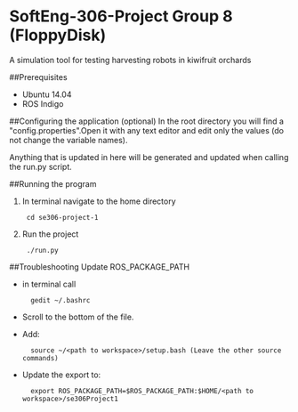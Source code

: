 # SoftEng-306-Project Group 8 (FloppyDisk)
A simulation tool for testing harvesting robots in kiwifruit orchards

##Prerequisites

* Ubuntu 14.04
* ROS Indigo

##Configuring the application (optional)
  In the root directory you will find a "config.properties".Open it with any text editor and edit only the values (do not      change the variable names).
  
  Anything that is updated in here will be generated and updated when calling the run.py script.


##Running the program 

1. In terminal navigate to the home directory

		cd se306-project-1
	
2. Run the project

	 	./run.py


##Troubleshooting 
Update	ROS_PACKAGE_PATH

* in terminal call

		gedit ~/.bashrc

* Scroll to the bottom of the file.
* Add: 

		source ~/<path to workspace>/setup.bash (Leave the other source commands)
		
* Update the export to: 

		export ROS_PACKAGE_PATH=$ROS_PACKAGE_PATH:$HOME/<path to workspace>/se306Project1
